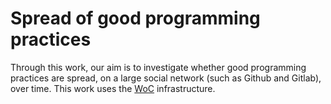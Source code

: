 # Spread of good programming practices

Through this work, our aim is to investigate whether good programming practices are spread, on a large social network (such as Github and Gitlab), over time. This work uses the [WoC](http://www.mockus.us/papers/WoC.pdf) infrastructure.

